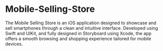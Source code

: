 # Mobile-Selling-Store
The Mobile Selling Store is an iOS application designed to showcase and sell smartphones through a clean and intuitive interface. Developed using Swift and UIKit, and fully designed in Storyboard using Xcode, the app offers a smooth browsing and shopping experience tailored for mobile devices.
